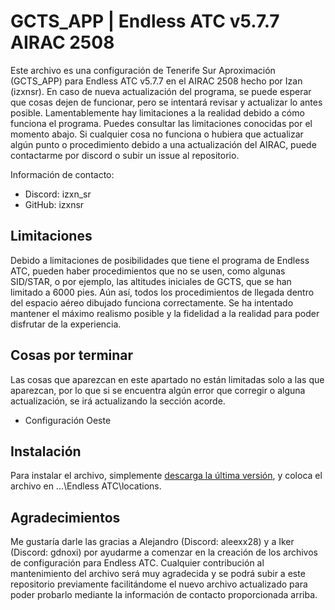 # GCTS_APP | Endless ATC v5.7.7 AIRAC 2508
Este archivo es una configuración de Tenerife Sur Aproximación (GCTS_APP) para Endless ATC v5.7.7 en el AIRAC 2508 hecho por Izan (izxnsr). En caso de nueva actualización del programa, se puede esperar que cosas dejen de funcionar, pero se intentará revisar y actualizar lo antes posible. Lamentablemente hay limitaciones a la realidad debido a cómo funciona el programa. Puedes consultar las limitaciones conocidas por el momento abajo. Si cualquier cosa no funciona o hubiera que actualizar algún punto o procedimiento debido a una actualización del AIRAC, puede contactarme por discord o subir un issue al repositorio.

Información de contacto:

- Discord: izxn_sr
- GitHub: izxnsr

## Limitaciones
Debido a limitaciones de posibilidades que tiene el programa de Endless ATC, pueden haber procedimientos que no se usen, como algunas SID/STAR, o por ejemplo, las altitudes iniciales de GCTS, que se han limitado a 6000 pies. Aún así, todos los procedimientos de llegada dentro del espacio aéreo dibujado funciona correctamente. Se ha intentado mantener el máximo realismo posible y la fidelidad a la realidad para poder disfrutar de la experiencia.

## Cosas por terminar
Las cosas que aparezcan en este apartado no están limitadas solo a las que aparezcan, por lo que si se encuentra algún error que corregir o alguna actualización, se irá actualizando la sección acorde.

- Configuración Oeste

## Instalación
Para instalar el archivo, simplemente [descarga la última versión](https://github.com/izxnsr/GCTS_APP/releases/latest), y coloca el archivo en ...\Endless ATC\locations.

## Agradecimientos
Me gustaría darle las gracias a Alejandro (Discord: aleexx28) y a Iker (Discord: gdnoxi) por ayudarme a comenzar en la creación de los archivos de configuración para Endless ATC. Cualquier contribución al mantenimiento del archivo será muy agradecida y se podrá subir a este repositorio previamente facilitándome el nuevo archivo actualizado para poder probarlo mediante la información de contacto proporcionada arriba.
